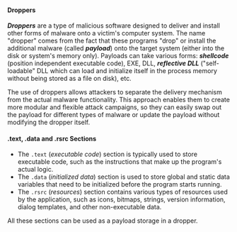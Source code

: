 
#### Droppers

**_Droppers_** are a type of malicious software designed to deliver and install other forms of malware onto a victim's computer system. The name "dropper" comes from the fact that these programs "drop" or install the additional malware (called **_payload_**) onto the target system (either into the disk or system's memory only). Payloads can take various forms: **_shellcode_** (position independent executable code), EXE, DLL, **_reflective DLL_** ("self-loadable" DLL which can load and initialize itself in the process memory without being stored as a file on disk), etc.

The use of droppers allows attackers to separate the delivery mechanism from the actual malware functionality. This approach enables them to create more modular and flexible attack campaigns, so they can easily swap out the payload for different types of malware or update the payload without modifying the dropper itself.

#### .text, .data and .rsrc Sections

- The `.text` (_executable code_) section is typically used to store executable code, such as the instructions that make up the program's actual logic.
- The `.data` (_initialized data_) section is used to store global and static data variables that need to be initialized before the program starts running.
- The `.rsrc` (_resources_) section contains various types of resources used by the application, such as icons, bitmaps, strings, version information, dialog templates, and other non-executable data.
    

All these sections can be used as a payload storage in a dropper.